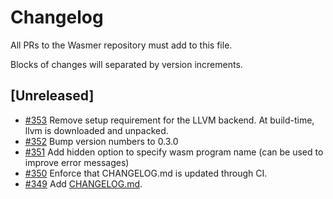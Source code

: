 # Changelog

All PRs to the Wasmer repository must add to this file.

Blocks of changes will separated by version increments.

## **[Unreleased]**
- [#353](https://github.com/wasmerio/wasmer/pull/353) Remove setup requirement for the LLVM backend. At build-time, llvm is downloaded and unpacked.
- [#352](https://github.com/wasmerio/wasmer/pull/352) Bump version numbers to 0.3.0
- [#351](https://github.com/wasmerio/wasmer/pull/351) Add hidden option to specify wasm program name (can be used to improve error messages)
- [#350](https://github.com/wasmerio/wasmer/pull/350) Enforce that CHANGELOG.md is updated through CI.
- [#349](https://github.com/wasmerio/wasmer/pull/349) Add [CHANGELOG.md](https://github.com/wasmerio/wasmer/blob/master/CHANGELOG.md).
